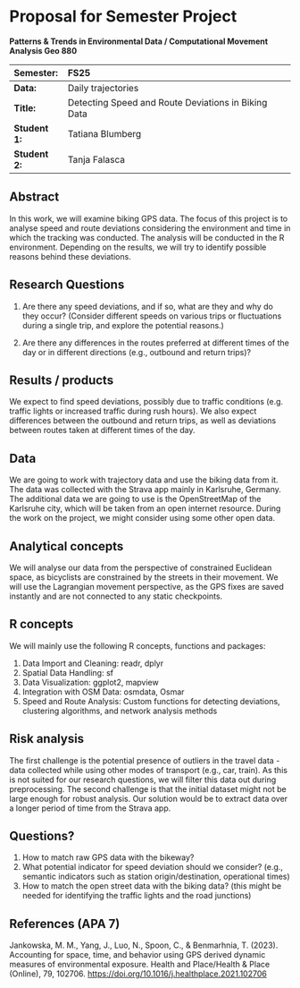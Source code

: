 # Proposal for Semester Project


<!-- 
Please render a pdf version of this Markdown document with the command below (in your bash terminal) and push this file to Github. Please do not Rename this file (Readme.md has a special meaning on GitHub).

quarto render Readme.md --to pdf
-->

**Patterns & Trends in Environmental Data / Computational Movement
Analysis Geo 880**

| Semester:      | FS25                                     |
|:---------------|:---------------------------------------- |
| **Data:**      | Daily trajectories |
| **Title:**     | Detecting Speed and Route Deviations in Biking Data              |
| **Student 1:** | Tatiana Blumberg                        |
| **Student 2:** | Tanja Falasca                       |

## Abstract 
In this work, we will examine biking GPS data. The focus of this project is to analyse speed and route deviations considering the environment and time in which the tracking was conducted. The analysis will be conducted in the R environment. Depending on the results, we will try to identify possible reasons behind these deviations. 

## Research Questions
1.	Are there any speed deviations, and if so, what are they and why do they occur? (Consider different speeds on various trips or fluctuations during a single trip, and explore the potential reasons.)
   
2.	Are there any differences in the routes preferred at different times of the day or in different directions (e.g., outbound and return trips)?

## Results / products
We expect to find speed deviations, possibly due to traffic conditions (e.g. traffic lights or increased traffic during rush hours). We also expect differences between the outbound and return trips, as well as deviations between routes taken at different times of the day.

## Data
We are going to work with trajectory data and use the biking data from it. The data was collected with the Strava app mainly in Karlsruhe, Germany. The additional data we are going to use is the OpenStreetMap of the Karlsruhe city, which will be taken from an open internet resource. During the work on the project, we might consider using some other open data.

## Analytical concepts
We will analyse our data from the perspective of constrained Euclidean space, as bicyclists are constrained by the streets in their movement. We will use the Lagrangian movement perspective, as the GPS fixes are saved instantly and are not connected to any static checkpoints.

## R concepts
We will mainly use the following R concepts, functions and packages:
1. Data Import and Cleaning: readr, dplyr
2. Spatial Data Handling: sf
3. Data Visualization: ggplot2, mapview
4. Integration with OSM Data: osmdata, Osmar
5. Speed and Route Analysis: Custom functions for detecting deviations, clustering algorithms, and network analysis methods

## Risk analysis
The first challenge is the potential presence of outliers in the travel data - data collected while using other modes of transport (e.g., car, train). As this is not suited for our research questions, we will filter this data out during preprocessing. The second challenge is that the initial dataset might not be large enough for robust analysis. Our solution would be to extract data over a longer period of time from the Strava app.

## Questions? 
1. How to match raw GPS data with the bikeway?
2. What potential indicator for speed deviation should we consider? (e.g., semantic indicators such as station origin/destination, operational times)
3. How to match the open street data with the biking data? (this might be needed for identifying the traffic lights and the road junctions)

## References (APA 7)
<!-- potential ideas in: indoor/outdoor detection -->
Jankowska, M. M., Yang, J., Luo, N., Spoon, C., & Benmarhnia, T. (2023). Accounting for space, time, and behavior using GPS derived dynamic measures of environmental exposure. Health and Place/Health & Place (Online), 79, 102706. https://doi.org/10.1016/j.healthplace.2021.102706
